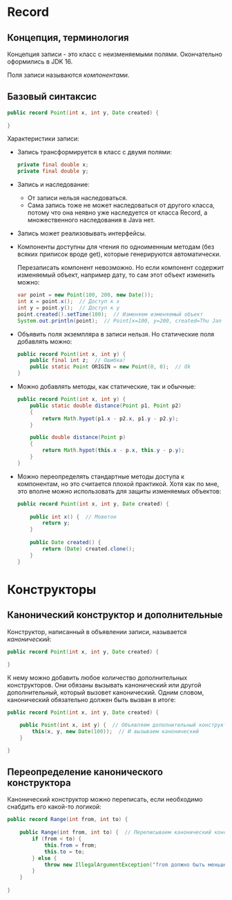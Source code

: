 # Record

## Концепция, терминология

Концепция записи - это класс с неизменяемыми полями. Окончательно оформились в JDK 16.

Поля записи называются *компонентами*.

## Базовый синтаксис

```java
public record Point(int x, int y, Date created) {
    
}
```

Характеристики записи:

* Запись трансформируется в класс с двумя полями:

  ```java
  private final double x;
  private final double y;
  ```

* Запись и наследование:

  * От записи нельзя наследоваться.
  * Сама запись тоже не может наследоваться от другого класса, потому что она неявно уже наследуется от класса Record, а множественного наследования в Java нет.

* Запись может реализовывать интерфейсы.

* Компоненты доступны для чтения по одноименным методам (без всяких приписок вроде get), которые генерируются автоматически.

  Перезаписать компонент невозможно. Но если компонент содержит изменяемый объект, например дату, то сам этот объект изменить можно:

  ```java
  var point = new Point(100, 200, new Date());
  int x = point.x();  // Доступ к x
  int y = point.y();  // Доступ к y
  point.created().setTime(100);  // Изменяем изменяемый объект
  System.out.println(point);  // Point[x=100, y=200, created=Thu Jan 01 03:00:00 MSK 1970]
  ```

* Объявить поля экземпляра в записи нельзя. Но статические поля добавлять можно:

  ```java
  public record Point(int x, int y) {
      public final int z;  // Ошибка!
      public static Point ORIGIN = new Point(0, 0);  // Ok
  }
  ```

* Можно добавлять методы, как статические, так и обычные:

  ```java
  public record Point(int x, int y) {
      public static double distance(Point p1, Point p2)
      {
          return Math.hypot(p1.x - p2.x, p1.y - p2.y);
      }
  
      public double distance(Point p)
      {
          return Math.hypot(this.x - p.x, this.y - p.y);
      }
  }
  ```

* Можно переопределять стандартные методы доступа к компонентам, но это считается плохой практикой. Хотя как по мне, это вполне можно использовать для защиты изменяемых объектов:

  ```java
  public record Point(int x, int y, Date created) {
      
      public int x() {  // Моветон
          return y;
      }
      
      public Date created() {
          return (Date) created.clone();
      }
  }
  ```

# Конструкторы

## Канонический конструктор и дополнительные

Конструктор, написанный в объявлении записи, называется *канонический*:

```java
public record Point(int x, int y, Date created) {
    
}
```

К нему можно добавить любое количество дополнительных конструкторов. Они обязаны вызывать канонический или другой дополнительный, который вызовет канонический. Одним словом, канонический обязательно должен быть вызван в итоге:

```java
public record Point(int x, int y, Date created) {

    public Point(int x, int y) {  // Объявляем дополнительный конструктор, без третьего параметра
        this(x, y, new Date(100));  // И вызываем канонический
    }

}
```

## Переопределение канонического конструктора

Канонический конструктор можно переписать, если необходимо снабдить его какой-то логикой:

```java
public record Range(int from, int to) {
    
    public Range(int from, int to) {  // Переписываем канонический конструктор
        if (from < to) {
            this.from = from;
            this.to = to;
        } else {
            throw new IllegalArgumentException("from должно быть меньше to");
        }
    }
    
}
```





